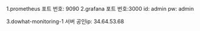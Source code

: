 1.prometheus
포트 번호: 9090
2.grafana
포트 번호:3000 
id: admin
pw: admin

3.dowhat-monitoring-1 서버 
공인ip: 34.64.53.68


